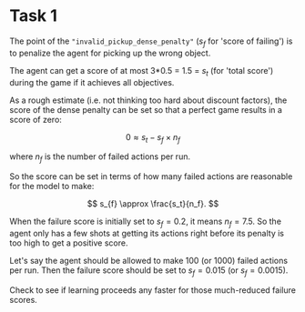 # Task 1

The point of the `"invalid_pickup_dense_penalty"` ($s_{f}$ for 'score of failing') is to penalize the agent for picking up the wrong object.

The agent can get a score of at most 3*0.5 = 1.5 = $s_{t}$ (for 'total score') during the game if it achieves all objectives.

As a rough estimate (i.e. not thinking too hard about discount factors), the score of the dense penalty can be set so that a perfect game results in a score of zero:

$$
0 \approx  s_{t} - s_{f} \times n_{f} 
$$

where $n_f$ is the number of failed actions per run.

So the score can be set in terms of how many failed actions are reasonable for the model to make:

$$
s_{f} \approx \frac{s_t}{n_f}.
$$

When the failure score is initially set to $s_f = 0.2$, it means $n_f = 7.5$. So the agent only has a few shots at getting its actions right before its penalty is too high to get a positive score.

Let's say the agent should be allowed to make 100 (or 1000) failed actions per run. Then the failure score should be set to $s_f = 0.015$ (or $s_f = 0.0015$).

Check to see if learning proceeds any faster for those much-reduced failure scores.